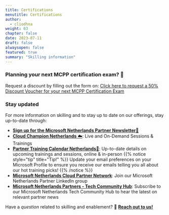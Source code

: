 ```yaml
---
title: Certifications
menutitle: Certifications
author: 
  - cliodhna
weight: 03
chapter: false
date: 2023-07-11
draft: false
alwaysopen: false
featured: true
summary: "Skilling information"
---
```

### Planning your next MCPP certification exam? 📖 
Request a discount by filling out the form on: [Click here to request a 50% Discount Voucher for your next MCPP Certification Exam](https://forms.office.com/r/LhNh2MYZJ6)

### Stay updated
For more information on skilling and to stay up to date on our offerings, stay up-to-date through:

- [**Sign up for the Microsoft Netherlands Partner Newsletter**📰](https://customervoice.microsoft.com/Pages/ResponsePage.aspx?id=v4j5cvGGr0GRqy180BHbR5mDe-EgqD9NhKDZeWk89JNUOUtNNVdFNk9PQVRNWkdSUTFCMUdRWEFZWiQlQCN0PWcu&vt=72f988bf-86f1-41af-91ab-2d7cd011db47_37d90ec6-851a-4daf-bd33-576f6a33b812_Hash7_Zf6MWvb40l0ajydiexNN6kQNapiBfOKkz85oRmUYBOo%3d&lang=nl-NL) 
- [**Cloud Champion Netherlands** ☁️](https://ingram.cloudchampion.nl/welkom/): Live and On-Demand Sessions & Trainings
- [**Partner Training Calendar Netherlands**📅](https://www.microsoft.com/nl-nl/partner-training/default.aspx): Up-to-date details on upcoming trainings and sessions, online & in-person
{{% notice style="tip" title="Tip!" %}}
Update your email preferences on your Microsoft Profile to ensure you receive our emails telling you all about our hot training picks!
{{% /notice %}}
- [**Microsoft Netherlands Cloud Partner Network**](https://www.linkedin.com/groups/3243353/): Join our Microsoft Netherlands Partner LinkedIn group
- [**Microsoft Netherlands Partners - Tech Community Hub**](https://techcommunity.microsoft.com/t5/netherlands-partners/ct-p/Netherlands): Subscribe to our Microsoft Netherlands Tech Community Hub to hear the latest on relevant partner news 

Have a _question_ related to skilling and enablement? 🤔 [**Reach out to us!**](mailto:v-cliodhnam@microsoft.com)